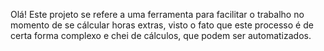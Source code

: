 Olá!
Este projeto se refere a uma ferramenta para facilitar o trabalho no momento de se cálcular horas extras, visto o fato que este processo é de certa forma complexo e chei de cálculos, que podem ser automatizados.